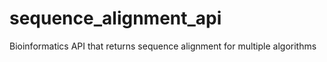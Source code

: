 # sequence_alignment_api
Bioinformatics API that returns sequence alignment for multiple algorithms 
